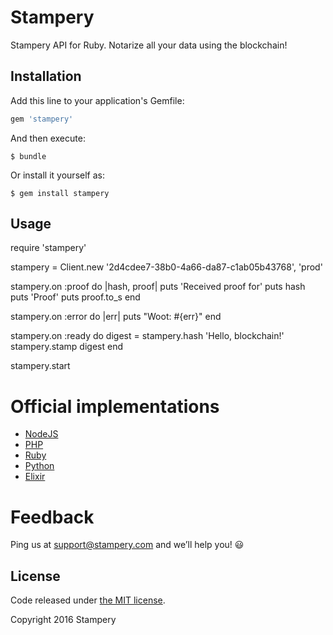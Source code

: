 # Stampery
Stampery API for Ruby. Notarize all your data using the blockchain!

## Installation

Add this line to your application's Gemfile:

```ruby
gem 'stampery'
```

And then execute:

    $ bundle

Or install it yourself as:

    $ gem install stampery

## Usage

require 'stampery'

stampery = Client.new '2d4cdee7-38b0-4a66-da87-c1ab05b43768', 'prod'

stampery.on :proof do |hash, proof|
  puts 'Received proof for'
  puts hash
  puts 'Proof'
  puts proof.to_s
end

stampery.on :error do |err|
  puts "Woot: #{err}"
end

stampery.on :ready do
  digest = stampery.hash 'Hello, blockchain!'
  stampery.stamp digest
end

stampery.start


# Official implementations
- [NodeJS](https://github.com/stampery/node)
- [PHP](https://github.com/stampery/php)
- [Ruby](https://github.com/stampery/ruby)
- [Python](https://github.com/stampery/python)
- [Elixir](https://github.com/stampery/elixir)

# Feedback

Ping us at support@stampery.com and we’ll help you! 😃


## License

Code released under
[the MIT license](https://github.com/stampery/js/blob/master/LICENSE).

Copyright 2016 Stampery
